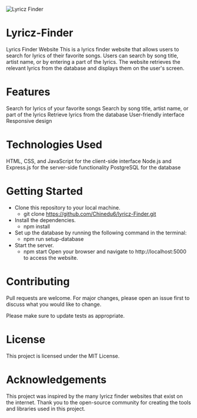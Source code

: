 ![Lyricz Finder](https://user-images.githubusercontent.com/105590061/219946861-d2eaaa12-073b-4993-a822-6d0ef7a05c5a.jpg)
# Lyricz-Finder
Lyrics Finder Website
This is a lyrics finder website that allows users to search for lyrics of their favorite songs. Users can search by song title, artist name, or by entering a part of the lyrics. The website retrieves the relevant lyrics from the database and displays them on the user's screen.

# Features
Search for lyrics of your favorite songs
Search by song title, artist name, or part of the lyrics
Retrieve lyrics from the database
User-friendly interface
Responsive design

# Technologies Used
HTML, CSS, and JavaScript for the client-side interface
Node.js and Express.js for the server-side functionality
PostgreSQL for the database

# Getting Started
- Clone this repository to your local machine.
  - git clone https://github.com/Chinedu6/lyricz-Finder.git
- Install the dependencies.
  - npm install
- Set up the database by running the following command in the terminal:
  - npm run setup-database
- Start the server.
  - npm start
Open your browser and navigate to http://localhost:5000 to access the website.

# Contributing
Pull requests are welcome. For major changes, please open an issue first to discuss what you would like to change.

Please make sure to update tests as appropriate.

# License
This project is licensed under the MIT License.

# Acknowledgements
This project was inspired by the many lyricz finder websites that exist on the internet. Thank you to the open-source community for creating the tools and libraries used in this project.

